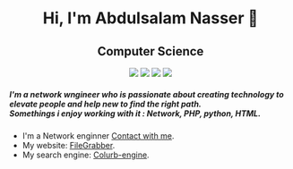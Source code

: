 <h1 align="center">Hi, I'm Abdulsalam Nasser 👋</h1>
<h2 align="center">Computer Science</h2>
<p align="center">
    <a href="https://twitter.com/s200_n" target="_blank"><img src="https://img.shields.io/badge/twitter-%231FA1F1?style=flat&logo=twitter&logoColor=white"/></a>
    <a href="https://www.linkedin.com/in/abdulsalam-alnweeser" target="_blank"><img src="https://img.shields.io/badge/linkedin-%230177B5?style=flat&logo=linkedin&logoColor=white"/></a>
    <a href="https://www.snapchat.com/add/s200oo" target="_blank"><img src="https://img.shields.io/badge/snapchat-yellow?style=flat&logo=snapchat&logoColor=white"/></a>
    <a href="https://www.instagram.com/s2000.n/" target="_blank"><img src="https://img.shields.io/badge/instagram-%23E4415F?style=flat&logo=instagram&logoColor=white"/></a>
  </p>

<h5>I'm a network wngineer who is passionate about creating technology to elevate people and help new to find the right path.<br>Somethings i enjoy working with it : Network, PHP, python, HTML.</h5>
<ul>
    <li>I'm a Network enginner <a href="https://alfan.link/s2000.n" target="_blank"> Contact with me</a>.</li>
    <li>My website: <a href="https://filegrabber.site/" target="_blank">FileGrabber</a>.</li>
    <li>My search engine: <a href="https://colurb-engine.000webhostapp.com/" target="_blank">Colurb-engine</a>.</li>
</ul>


